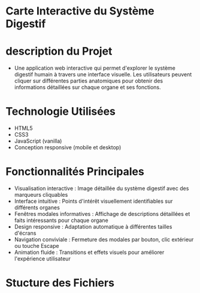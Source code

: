 # Carte Interactive du Système Digestif

# description du Projet

- Une application web interactive qui permet d'explorer le système digestif humain à travers une interface visuelle. Les utilisateurs peuvent cliquer sur différentes parties anatomiques pour obtenir des informations détaillées sur chaque organe et ses fonctions.


# Technologie Utilisées 

- HTML5
- CSS3
- JavaScript (vanilla)
- Conception responsive (mobile et desktop)


# Fonctionnalités Principales

- Visualisation interactive : Image détaillée du système digestif avec des marqueurs cliquables
- Interface intuitive : Points d'intérêt visuellement identifiables sur différents organes
- Fenêtres modales informatives : Affichage de descriptions détaillées et faits intéressants pour chaque organe
- Design responsive : Adaptation automatique à différentes tailles d'écrans
- Navigation conviviale : Fermeture des modales par bouton, clic extérieur ou touche Escape
- Animation fluide : Transitions et effets visuels pour améliorer l'expérience utilisateur


# Stucture des Fichiers

